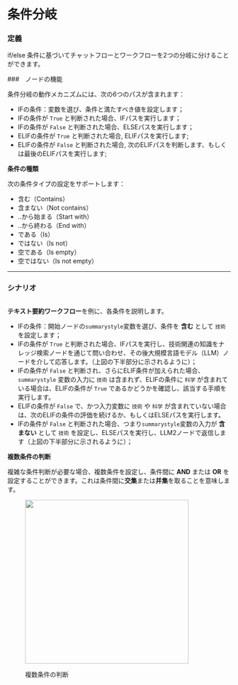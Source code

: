 # 条件分岐

### 定義

if/else 条件に基づいてチャットフローとワークフローを2つの分岐に分けることができます。

###　ノードの機能

条件分岐の動作メカニズムには、次の6つのパスが含まれます：

* IFの条件：変数を選び、条件と満たすべき値を設定します；
* IFの条件が `True` と判断された場合、IFパスを実行します；
* IFの条件が `False` と判断された場合、ELSEパスを実行します；
* ELIFの条件が `True` と判断された場合, ELIFパスを実行します;
* ELIFの条件が `False` と判断された場合, 次のELIFパスを判断します、もしくは最後のELIFパスを実行します;

**条件の種類**

次の条件タイプの設定をサポートします：

* 含む（Contains）
* 含まない（Not contains）
* ..から始まる（Start with）
* ..から終わる（End with）
* である（Is）
* ではない（Is not）
* 空である（Is empty）
* 空ではない（Is not empty）

***

### シナリオ

<figure><img src="https://assets-docs.dify.ai//img/jp/node/20dd293544e86a70979b38bdeb9b6c60.webp" alt=""><figcaption></figcaption></figure>

**テキスト要約ワークフロー**を例に、各条件を説明します。

* IFの条件：開始ノードの`summarystyle`変数を選び、条件を **含む** として `技術` を設定します；
* IFの条件が `True` と判断された場合、IFパスを実行し、技術関連の知識をナレッジ検索ノードを通じて問い合わせ、その後大規模言語モデル（LLM）ノードを介して応答します。（上図の下半部分に示されるように）；
* IFの条件が `False` と判断され、さらにELIF条件が加えられた場合、`summarystyle` 変数の入力に `技術` は含まれず、ELIFの条件に `科学` が含まれている場合は、ELIFの条件が `True` であるかどうかを確認し、該当する手順を実行します。
* ELIFの条件が `False` で、かつ入力変数に `技術` や `科学` が含まれていない場合は、次のELIFの条件の評価を続けるか、もしくはELSEパスを実行します。
* IFの条件が `False` と判断された場合、つまり`summarystyle`変数の入力が **含まない** として `技術` を設定し、ELSEパスを実行し、LLM2ノードで返信します（上図の下半部分に示されるように）；

**複数条件の判断**

複雑な条件判断が必要な場合、複数条件を設定し、条件間に **AND** または **OR** を設定することができます。これは条件間に**交集**または**并集**を取ることを意味します。

<figure><img src="https://assets-docs.dify.ai//img/jp/node/0257c553c1b50d40fd2c567a824071b5.webp" alt="" width="369"><figcaption><p>複数条件の判断</p></figcaption></figure>
